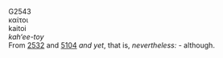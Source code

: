 <body>
  <p>G2543<br>  καίτοι  <br> kaitoi  <br><i>kah‘ee-toy </i><br>From <a href="g2532.htm">2532</a> and <a href="g5104.htm">5104</a>  <i>and</i> <i>yet</i>, that is, <i>nevertheless:</i> - although.<br></p>
 </body>